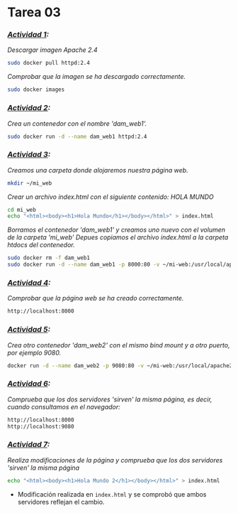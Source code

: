 # Tarea 03
### <u>*Actividad 1</u>:*
*Descargar imagen Apache 2.4*
```bash
sudo docker pull httpd:2.4
```
*Comprobar que la imagen se ha descargado correctamente.*
```bash
sudo docker images
```
### <u>*Actividad 2</u>:*
*Crea un contenedor con el nombre 'dam_web1'.*
```bash
sudo docker run -d --name dam_web1 httpd:2.4
```
### <u>*Actividad 3</u>:*
*Creamos una carpeta donde alojaremos nuestra página web.*
```bash
mkdir ~/mi_web
```

*Crear un archivo index.html con el siguiente contenido: HOLA MUNDO*
```bash
cd mi_web
echo "<html><body><h1>Hola Mundo</h1></body></html>" > index.html
```

*Borramos el contenedor 'dam_web1' y creamos uno nuevo con el volumen de la carpeta 'mi_web'*
*Depues copiamos el archivo index.html a la carpeta htdocs del contenedor.*
```bash
sudo docker rm -f dam_web1
sudo docker run -d --name dam_web1 -p 8000:80 -v ~/mi-web:/usr/local/apache2/htdocs httpd
```
### <u>*Actividad 4</u>:*
*Comprobar que la página web se ha creado correctamente.*
```bash
http://localhost:8000
```
### <u>*Actividad 5</u>:*

*Crea otro contenedor 'dam_web2' con el mismo bind mount y a otro puerto, por ejemplo 9080.*
```bash
docker run -d --name dam_web2 -p 9080:80 -v ~/mi-web:/usr/local/apache2/htdocs httpd
```

### <u>*Actividad 6</u>:*
*Comprueba que los dos servidores 'sirven' la misma página, es decir, cuando consultamos en el navegador:*
```bash
http://localhost:8000
http://localhost:9080
```
### <u>*Actividad 7</u>:*
*Realiza modificaciones de la página y comprueba que los dos servidores 'sirven' la misma página*
```bash
echo "<html><body><h1>Hola Mundo 2</h1></body></html>" > index.html
```
- Modificación realizada en `index.html` y se comprobó que ambos servidores reflejan el cambio.

